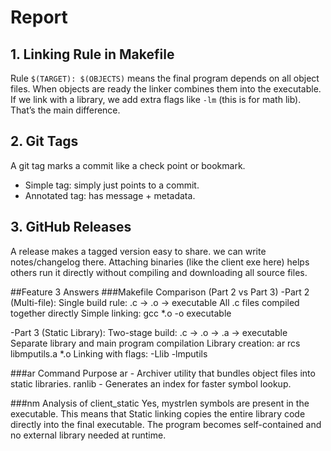 # Report

## 1. Linking Rule in Makefile
Rule `$(TARGET): $(OBJECTS)` means the final program depends on all object files. When objects are ready the linker combines them into the executable.  
If we link with a library, we add extra flags like `-lm` (this is for math lib). That’s the main difference.

## 2. Git Tags
A git tag marks a commit like a check point or bookmark.  
- Simple tag: simply just points to a commit.  
- Annotated tag: has message + metadata.  

## 3. GitHub Releases
A release makes a tagged version easy to share. we can write notes/changelog there. Attaching binaries (like the client exe here) helps others run it directly without compiling and downloading all source files.

##Feature 3 Answers
###Makefile Comparison (Part 2 vs Part 3)
-Part 2 (Multi-file):
Single build rule: .c → .o → executable
All .c files compiled together directly
Simple linking: gcc *.o -o executable

-Part 3 (Static Library):
Two-stage build: .c → .o → .a → executable
Separate library and main program compilation
Library creation: ar rcs libmputils.a *.o
Linking with flags: -Llib -lmputils

###ar Command Purpose
ar - Archiver utility that bundles object files into static libraries.
ranlib - Generates an index for faster symbol lookup.

###nm Analysis of client_static
Yes, mystrlen symbols are present in the executable.
This means that Static linking copies the entire library code directly into the final executable. The program becomes self-contained and no external library needed at runtime.
